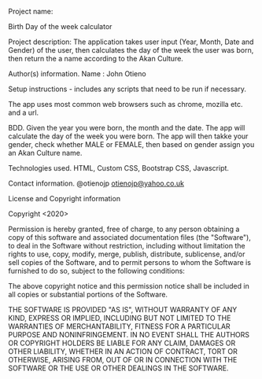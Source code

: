 Project name:

Birth Day of the week calculator

Project description:
The application takes user input (Year, Month, Date and Gender) of the user, then calculates the day of the week the user was born, then return the a name according to the Akan Culture.


Author(s) information.
Name : John Otieno


Setup instructions - includes any scripts that need to be run if necessary.

The app uses most common web browsers such as chrome, mozilla etc. and a url. 

BDD.
Given the year you were born, the month and the date. The app will calculate the day of the week you were born. 
The app will then takke your gender, check whether MALE or FEMALE, then based on gender assign you an Akan Culture name.


Technologies used.
HTML, Custom CSS, Bootstrap CSS, Javascript.

Contact information.
@otienojp
otienojp@yahoo.co.uk


License and Copyright information

Copyright <2020> <John P Otieno>

Permission is hereby granted, free of charge, to any person obtaining a copy of this software and associated documentation files (the "Software"), to deal in the Software without restriction, including without limitation the rights to use, copy, modify, merge, publish, distribute, sublicense, and/or sell copies of the Software, and to permit persons to whom the Software is furnished to do so, subject to the following conditions:

The above copyright notice and this permission notice shall be included in all copies or substantial portions of the Software.

THE SOFTWARE IS PROVIDED "AS IS", WITHOUT WARRANTY OF ANY KIND, EXPRESS OR IMPLIED, INCLUDING BUT NOT LIMITED TO THE WARRANTIES OF MERCHANTABILITY, FITNESS FOR A PARTICULAR PURPOSE AND NONINFRINGEMENT. IN NO EVENT SHALL THE AUTHORS OR COPYRIGHT HOLDERS BE LIABLE FOR ANY CLAIM, DAMAGES OR OTHER LIABILITY, WHETHER IN AN ACTION OF CONTRACT, TORT OR OTHERWISE, ARISING FROM, OUT OF OR IN CONNECTION WITH THE SOFTWARE OR THE USE OR OTHER DEALINGS IN THE SOFTWARE.
